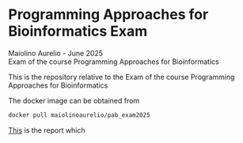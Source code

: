 # Programming Approaches for Bioinformatics Exam
Maiolino Aurelio - June 2025 \
Exam of the course Programming Approaches for Bioinformatics 

This is the repository relative to the Exam of the course Programming Approaches for Bioinformatics 

The docker image can be obtained from 

```sh
docker pull maiolinoaurelio/pab_exam2025
```

[This](Maiolino_Au.pdf) is the report which 
